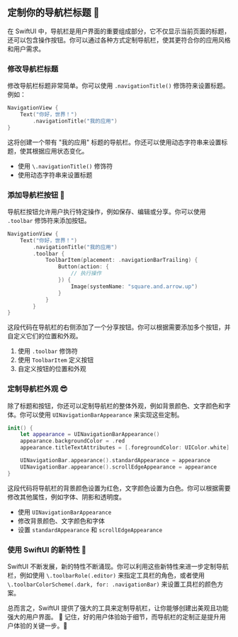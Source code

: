 ﻿## 定制你的导航栏标题 🤩

在 SwiftUI 中，导航栏是用户界面的重要组成部分，它不仅显示当前页面的标题，还可以包含操作按钮。你可以通过各种方式定制导航栏，使其更符合你的应用风格和用户需求。

### 修改导航栏标题

修改导航栏标题非常简单。你可以使用 `.navigationTitle()` 修饰符来设置标题。例如：

```swift
NavigationView {
    Text("你好，世界！")
        .navigationTitle("我的应用")
}
```

这将创建一个带有 "我的应用" 标题的导航栏。你还可以使用动态字符串来设置标题，使其根据应用状态变化。

*   使用 `\.navigationTitle()` 修饰符
*   使用动态字符串来设置标题

### 添加导航栏按钮 🥳

导航栏按钮允许用户执行特定操作，例如保存、编辑或分享。你可以使用 `.toolbar` 修饰符来添加按钮。

```swift
NavigationView {
    Text("你好，世界！")
        .navigationTitle("我的应用")
        .toolbar {
            ToolbarItem(placement: .navigationBarTrailing) {
                Button(action: {
                    // 执行操作
                }) {
                    Image(systemName: "square.and.arrow.up")
                }
            }
        }
}
```

这段代码在导航栏的右侧添加了一个分享按钮。你可以根据需要添加多个按钮，并自定义它们的位置和外观。

1.  使用 `.toolbar` 修饰符
2.  使用 `ToolbarItem` 定义按钮
3.  自定义按钮的位置和外观

### 定制导航栏外观 😎

除了标题和按钮，你还可以定制导航栏的整体外观，例如背景颜色、文字颜色和字体。你可以使用 `UINavigationBarAppearance` 来实现这些定制。

```swift
init() {
    let appearance = UINavigationBarAppearance()
    appearance.backgroundColor = .red
    appearance.titleTextAttributes = [.foregroundColor: UIColor.white]

    UINavigationBar.appearance().standardAppearance = appearance
    UINavigationBar.appearance().scrollEdgeAppearance = appearance
}
```

这段代码将导航栏的背景颜色设置为红色，文字颜色设置为白色。你可以根据需要修改其他属性，例如字体、阴影和透明度。

*   使用 `UINavigationBarAppearance`
*   修改背景颜色、文字颜色和字体
*   设置 `standardAppearance` 和 `scrollEdgeAppearance`

### 使用 SwiftUI 的新特性 🤩

SwiftUI 不断发展，新的特性不断涌现。你可以利用这些新特性来进一步定制导航栏，例如使用 `\.toolbarRole(.editor)` 来指定工具栏的角色，或者使用 `\.toolbarColorScheme(.dark, for: .navigationBar)` 来设置工具栏的颜色方案。

总而言之，SwiftUI 提供了强大的工具来定制导航栏，让你能够创建出美观且功能强大的用户界面。 🚀 记住，好的用户体验始于细节，而导航栏的定制正是提升用户体验的关键一步。🎉


